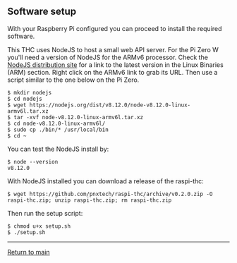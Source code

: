 ## Software setup

With your Raspberry Pi configured you can proceed to install the required software.

This THC uses NodeJS to host a small web API server. For the Pi Zero W you'll need a version of NodeJS for the ARMv6 processor. Check the [NodeJS distribution site](https://nodejs.org/en/download/) for a link to the latest version in the Linux Binaries (ARM) section. Right click on the ARMv6 link to grab its URL. Then use a script similar to the one below on the Pi Zero.


```shell
$ mkdir nodejs
$ cd nodejs
$ wget https://nodejs.org/dist/v8.12.0/node-v8.12.0-linux-armv6l.tar.xz
$ tar -xvf node-v8.12.0-linux-armv6l.tar.xz
$ cd node-v8.12.0-linux-armv6l/
$ sudo cp ./bin/* /usr/local/bin
$ cd ~
```

You can test the NodeJS install by:

```shell
$ node --version
v8.12.0
```

With NodeJS installed you can download a release of the raspi-thc:

```shell
$ wget https://github.com/pnxtech/raspi-thc/archive/v0.2.0.zip -O raspi-thc.zip; unzip raspi-thc.zip; rm raspi-thc.zip
```

Then run the setup script:

```shell
$ chmod u+x setup.sh
$ ./setup.sh
```

---

[Return to main](../README.md)
